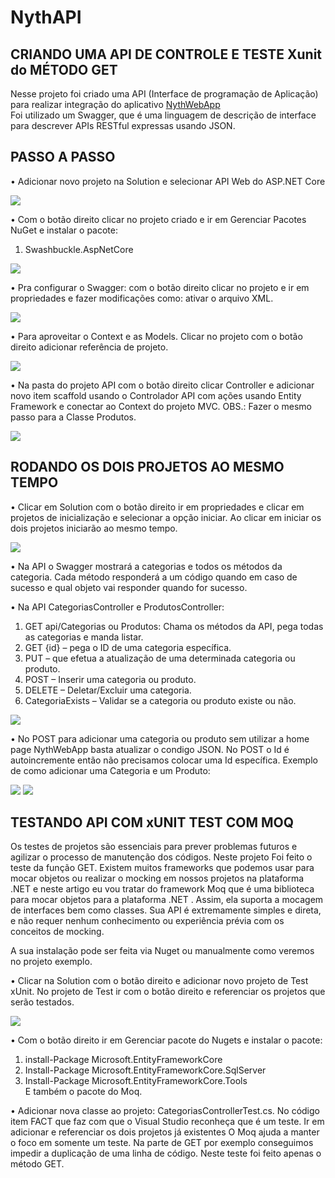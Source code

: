 # NythAPI

<h2>CRIANDO UMA API DE CONTROLE E TESTE Xunit do MÉTODO GET</h2>
Nesse projeto foi criado uma API (Interface de programação de Aplicação) para realizar integração do aplicativo  <a href="https://github.com/Hozenyth/NythWebApp"> 
      NythWebApp
 </a> <br>
 Foi utilizado um Swagger, que é uma linguagem de descrição de interface para descrever APIs RESTful expressas usando JSON.

<h2>PASSO A PASSO</h2>

•	Adicionar novo projeto na Solution e selecionar API Web do ASP.NET Core

<img src="NythAPI1.png">

•	Com o botão direito clicar no projeto criado e ir em Gerenciar Pacotes NuGet e instalar o pacote: <br>
1. Swashbuckle.AspNetCore

<img src="NythAPI2.png">

•	Pra configurar o Swagger: com o botão direito clicar no projeto e ir em propriedades e fazer modificações como: ativar o arquivo XML.

<img src="NythAPI3.png">

•	Para aproveitar o Context e as Models. Clicar no projeto com o botão direito adicionar referência de projeto.

<img src="NythAPI4.png">

•	Na pasta do projeto API com o botão direito clicar Controller e adicionar novo item scaffold usando o Controlador API com ações usando Entity Framework e conectar ao Context do projeto MVC.
OBS.: Fazer o mesmo passo para a Classe Produtos.

<img src="NythAPI5.png">

<h2>RODANDO OS DOIS PROJETOS AO MESMO TEMPO</h2>

•	Clicar em Solution com o botão direito ir em propriedades e clicar em projetos de inicialização e selecionar a opção iniciar. Ao clicar em iniciar os dois projetos iniciarão ao mesmo tempo.

<img src="NythAPI6.png">

•	Na API o Swagger mostrará a categorias e todos os métodos da categoria. Cada método responderá a um código quando em caso de sucesso e qual objeto vai responder quando for sucesso.

•	Na API CategoriasController e ProdutosController:

<ol>
<li>GET api/Categorias ou Produtos: Chama os métodos da API, pega todas as categorias e manda listar.</li>
<li>GET {id} – pega o ID de uma categoria específica.</li>
<li>PUT – que efetua a atualização de uma determinada categoria ou produto.</li>
<li>POST – Inserir uma categoria ou produto.</li>
<li>DELETE – Deletar/Excluir uma categoria.</li>
<li>CategoriaExists – Validar se a categoria ou produto existe ou não.</li>
</ol>

<img src="NythAPI7.png">

•	No POST para adicionar uma categoria ou produto sem utilizar a home page NythWebApp basta atualizar o condigo JSON.  No POST o Id é autoincremente então não precisamos colocar uma Id específica. Exemplo de como adicionar uma Categoria e um Produto:

<img src="NythAPI8.png"> 
<img src="NythAPI9.png"> 

<h2>TESTANDO API COM xUNIT TEST COM MOQ</h2>

Os testes de projetos são essenciais para prever problemas futuros e agilizar o processo de manutenção dos códigos. Neste projeto Foi feito o teste da função GET.
Existem muitos frameworks que podemos usar para mocar objetos ou realizar o mocking em nossos projetos na plataforma .NET e neste artigo eu vou tratar do framework Moq que é uma biblioteca para mocar objetos para a plataforma .NET . Assim, ela suporta a mocagem de interfaces bem como classes. Sua API é extremamente simples e direta, e não requer nenhum conhecimento ou experiência prévia com os conceitos de mocking.
 
A sua instalação pode ser feita via Nuget ou manualmente como veremos no projeto exemplo.

•	Clicar na Solution com o botão direito e adicionar novo projeto de Test xUnit. No projeto de Test ir com o botão direito e referenciar os projetos que serão testados.  

<img src="NythAPI10.png">


•	Com o botão direito ir em Gerenciar pacote do Nugets e instalar o pacote:
<ol>
<li> install-Package Microsoft.EntityFrameworkCore </li>
<li> Install-Package Microsoft.EntityFrameworkCore.SqlServer </li>
<li> Install-Package Microsoft.EntityFrameworkCore.Tools </li>
E também o pacote do Moq.
</ol>
      






•	Adicionar nova classe ao projeto: CategoriasControllerTest.cs. No código item FACT que faz com que o Visual Studio reconheça que é um teste. Ir em adicionar e referenciar os dois projetos já existentes
O Moq ajuda a manter o foco em somente um teste. Na parte de GET por exemplo conseguimos impedir a duplicação de uma linha de código.
Neste teste foi feito apenas o método GET.















